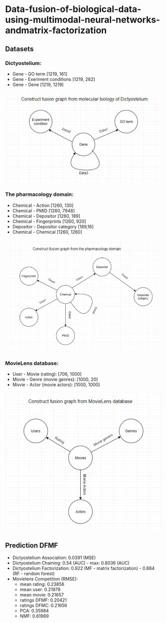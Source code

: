 # Data-fusion-of-biological-data-using-multimodal-neural-networks-andmatrix-factorization

## Datasets
  ### Dictyostelium:
  - Gene - GO term [1219, 161]
  - Gene - Exeriment conditions [1219, 282]
  - Gene - Gene [1219, 1219]
  
  ![alt text](datasets/data/dicty/Dicty_Schem.PNG)
  
  ### The pharmacology domain:
  - Chemical - Action [1260, 130]
  - Chemical - PMID [1260, 7948]
  - Chemical - Depositor [1260, 189]
  - Chemical - Fingerprints [1260, 920]
  - Depositor - Depositor category [189,16]
  - Chemical - Chemical [1260, 1260]
  
  ![alt text](datasets/data/pharma/Pharma_Schem.PNG)
  
  ### MovieLens database:
  - User - Movie (rating): [706, 1000]
  - Movie - Genre (movie genres): [1000, 20]
  - Movie - Actor (movie actors): [1000, 1000]
  
  ![alt_text](datasets/data/movielens/MovieLens_Scheme.PNG)
  
 ## Prediction DFMF
  - Dictyostelium Association: 0.0391 (MSE)
  - Dictyostelium Chaining: 0.54 (AUC) - max: 0.8036 (AUC)
  - Dictyostelium Factorization: 0.922 (MF - matrix factorization) - 0.884 (RF - random forest)
  - Movielens Competition (RMSE): 
    - mean rating: 0.23856
    - mean user: 0.21979
    - mean movie: 0.21657
    - ratings DFMF: 0.20421
    - ratings DFMC: 0.21656
    - PCA: 0.35984
    - NMF: 0.61969